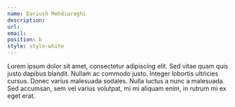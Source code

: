 ```yaml
---
name: Dariush Mehdiaraghi
description:
url:
email:
position: b
style: style-white
---
```

<!-- Description here. Not too much text plsz. -->

Lorem ipsum dolor sit amet, consectetur adipiscing elit. Sed vitae quam quis justo dapibus blandit. Nullam ac commodo justo. Integer lobortis ultricies cursus. Donec varius malesuada sodales. Nulla luctus a nunc a malesuada. Sed accumsan, sem vel varius volutpat, mi mi aliquam enim, in rutrum mi ex eget erat.